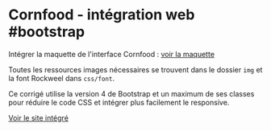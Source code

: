 # Cornfood - intégration web #bootstrap

Intégrer la maquette de l'interface Cornfood : <a href="https://www.behance.net/gallery/76857623/Maquette-Cornfood" target="_blank">voir la maquette</a>

Toutes les ressources images nécessaires se trouvent dans le dossier `img` et la font Rockweel dans `css/font`.

Ce corrigé utilise la version 4 de Bootstrap et un maximum de ses classes pour réduire le code CSS et intégrer plus facilement le responsive.

<a href="https://audelweiss.github.io/Exercices-developpement/Cornfood/" target="_blank">Voir le site intégré</a>
